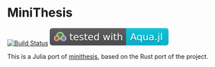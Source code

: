# MiniThesis

[![Build Status](https://github.com/Sukera/MiniThesis.jl/actions/workflows/CI.yml/badge.svg?branch=main)](https://github.com/Sukera/MiniThesis.jl/actions/workflows/CI.yml?query=branch%3Amain)
[![Aqua](https://raw.githubusercontent.com/JuliaTesting/Aqua.jl/master/badge.svg)](https://github.com/JuliaTesting/Aqua.jl)

This is a Julia port of [minithesis](https://github.com/DRMacIver/minithesis), based on the Rust port of the project.
